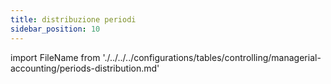 ```yaml
---
title: distribuzione periodi
sidebar_position: 10
---
```


import FileName from './../../../configurations/tables/controlling/managerial-accounting/periods-distribution.md'

<FileName />